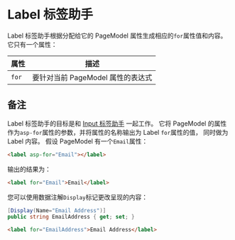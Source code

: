 # Label 标签助手

Label 标签助手根据分配给它的 PageModel 属性生成相应的`for`属性值和内容。 它只有一个属性：

| 属性 |描述 |
| --- | --- |
| `for` | 要针对当前 PageModel 属性的表达式 |

## 备注

Label 标签助手的目标是和 [Input 标签助手](/razor-pages/tag-helpers/input-tag-helper) 一起工作。 它将 PageModel 的属性作为`asp-for`属性的参数，并将属性的名称输出为 Label `for`属性的值， 同时做为 Label 内容。 假设 PageModel 有一个`Email`属性：

```html
<label asp-for="Email"></label>
```
输出的结果为：

```html
<label for="Email">Email</label>
```

您可以使用数据注解`Display`标记更改呈现的内容：

```csharp
[Display(Name="Email Address")]
public string EmailAddress { get; set; }
```

```html
<label for="EmailAddress">Email Address</label>
```